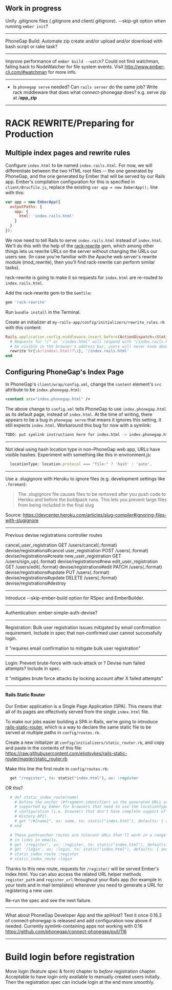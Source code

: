Work in progress
----------------

Unify .gitignore files (.gitignore and client/.gitignore). --skip-git option when running `ember init`?





---

PhoneGap Build: Automate zip create and/or upload and/or download with bash script or rake task?





---

Improve performance of `ember build --watch`? Could not find watchman, falling back to NodeWatcher for file system events. Visit http://www.ember-cli.com/#watchman for more info.







---

- Is `phonegap serve` needed? Can `rails server` do the same job? Write rack middleware that does what connect-phonegap does? e.g. serve zip at /__app_zip__






---

# RACK REWRITE/Preparing for Production

## Multiple index pages and rewrite rules

Configure `index.html` to be named `index.rails.html`. For now, we will differentiate between the two HTML root files -- the one generated by PhoneGap, and the one generated by Ember that will be served by our Rails app. Ember's compilation configuration for this is specified in `client/Brocfile.js`, replace the existing `var app = new EmberApp();` line with this:

```javascript
var app = new EmberApp({
  outputPaths: {
    app: {
      html: 'index.rails.html'
    }
  }
});
```

We now need to tell Rails to serve `index.rails.html` instead of `index.html`. We'll do this with the help of the [rack-rewrite](https://github.com/jtrupiano/rack-rewrite) gem, which among other things lets us rewrite URLs on the server without changing the URLs our users see. (In case you're familiar with the Apache web server's rewrite module (mod_rewrite), then you'll find rack-rewrite can perform similar tasks).

rack-rewrite is going to make it so requests for `index.html` are re-routed to `index.rails.html`.

Add the rack-rewrite gem to the `Gemfile`:

```ruby
gem 'rack-rewrite'
```

Run `bundle install` in the Terminal.

Create an initializer at `my-rails-app/config/initializers/rewrite_rules.rb` with this content:

```ruby
Rails.application.config.middleware.insert_before(ActionDispatch::Static, Rack::Rewrite) do
  # Requests for "/" or "/index.html" will respond with "/index.rails.html". This won't
  # be visible in the browser's address bar, users will never know about it.
  rewrite %r{\A/(index\.html)?\z}, '/index.rails.html'
end
```

## Configuring PhoneGap's Index Page

In PhoneGap's `client/wrap/config.xml`, change the `content` element's `src` attribute to be `index.phonegap.html`:

```xml
<content src="index.phonegap.html" />
```

The above change to `config.xml` tells PhoneGap to use `index.phonegap.html` as its default page, instead of `index.html`. At the time of writing, there appears to be a bug in `phonegap serve` that means it ignores this setting, it still expects `index.html`. Workaround this bug for now with a symlink:

```bash
TODO: put symlink instructions here for index.html -> index.phonegap.html
```






---

Not ideal using hash location type in non-PhoneGap web app, URLs have visible hashes. Experiment with something like this in environment.js:

```javascript
  locationType: location.protocol === "file:" ? 'hash' : 'auto',
```
---








Use a .slugignore with Heroku to ignore files (e.g. development settings like `.foreman`):

> The .slugignore file causes files to be removed after you push code to Heroku and before the buildpack runs. This lets you prevent large files from being included in the final slug

Source: https://devcenter.heroku.com/articles/slug-compiler#ignoring-files-with-slugignore







---

Previous devise registrations controller routes

cancel_user_registration GET    /users/cancel(.:format)                    devise/registrations#cancel
       user_registration POST   /users(.:format)                           devise/registrations#create
   new_user_registration GET    /users/sign_up(.:format)                   devise/registrations#new
  edit_user_registration GET    /users/edit(.:format)                      devise/registrations#edit
                         PATCH  /users(.:format)                           devise/registrations#update
                         PUT    /users(.:format)                           devise/registrations#update
                         DELETE /users(.:format)                           devise/registrations#destroy










---

Introduce --skip-ember-build option for RSpec and EmberBuilder.






---

Authentication: ember-simple-auth-devise?






---

Registration: Bulk user registration issues mitigated by email confirmation requirement. Include in spec that non-confirmed user cannot successfully login.

it "requires email confirmation to mitigate bulk user registration"







---

Login: Prevent brute-force with rack-attack or ? Devise num failed attempts? Include in spec.

it "mitigates brute force attacks by locking account after X failed attempts"




---

#### Rails Static Router


Our Ember application is a Single Page Application (SPA). This means that all of its pages are effectively served from the single `index.html` file.

To make our jobs easier building a SPA in Rails, we're going to introduce [rails-static-router](https://github.com/eliotsykes/rails-static-router), which is a way to declare the same static file to be served at multiple paths in `config/routes.rb`.

Create a new initializer at `config/initializers/static_router.rb`, and copy and paste in the contents of this file: https://raw.githubusercontent.com/eliotsykes/rails-static-router/master/static_router.rb

Make this line the first route in `config/routes.rb`:

```ruby
  get "/register", to: static("index.html"), as: :register
```
OR this?
```ruby
  # def static_index_route(name)
    # Define the anchor (#fragment-identifier) so the generated URLs are
    # supported by Ember for browsers that need to use the locationType:hash
    # configuration (i.e. browsers that don't have complete support of HTML5
    # History API).
    # get "/#{name}", as: name, to: static("index.html"), defaults: { anchor: "/#{name}" }
  # end

  # These path+anchor routes are tolerant URLs that'll work in a range of browsers. They ought to be used
  # in links in emails.
  # get '/register', as: :register, to: static("index.html"), defaults: { anchor: "/register" }
  # get '/login', as: :login, to: static("index.html"), defaults: { anchor: "/login" }
  # static_index_route :register
  # static_index_route :login
```

Thanks to this new route, requests for `/register/` will be served Ember's index.html. You can also access the related URL helper methods `register_path` and `register_url` throughout your Rails app (for example in your tests and in mail templates) whenever you need to generate a URL for registering a new user.

Re-run the spec and see the next failure.







---

What about PhoneGap Developer App and the apiHost? Test it once 0.16.2 of connect-phonegap is released and add configuration now above if needed. Currently symlink-containing apps not working with 0.16 https://github.com/phonegap/connect-phonegap/pull/116





---

# Build login before registration

Move login (feature spec & form) chapter to *before* registration chapter. Acceptable to have login only available to manually created users initially. Then the registration spec can include login at the end more smoothly.












